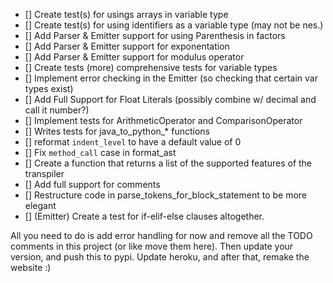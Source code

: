 - [] Create test(s) for usings arrays in variable type
- [] Create test(s) for using identifiers as a variable type (may not be nes.)
- [] Add Parser & Emitter support for using Parenthesis in factors
- [] Add Parser & Emitter support for exponentation
- [] Add Parser & Emitter support for modulus operator
- [] Create tests (more) comprehensive tests for variable types
- [] Implement error checking in the Emitter (so checking that certain var types exist)
- [] Add Full Support for Float Literals (possibly combine w/ decimal and call it number?)
- [] Implement tests for ArithmeticOperator and ComparisonOperator
- [] Writes tests for java_to_python_* functions
- [] reformat `indent_level` to have a default value of 0
- [] Fix `method_call` case in format_ast
- [] Create a function that returns a list of the supported features of the transpiler
- [] Add full support for comments
- [] Restructure code in parse_tokens_for_block_statement to be more elegant
- [] (Emitter) Create a test for if-elif-else clauses altogether.


All you need to do is add error handling for now and remove all the TODO comments
in this project (or like move them here). Then update your version, and push this
to pypi. Update heroku, and after that, remake the website :)

